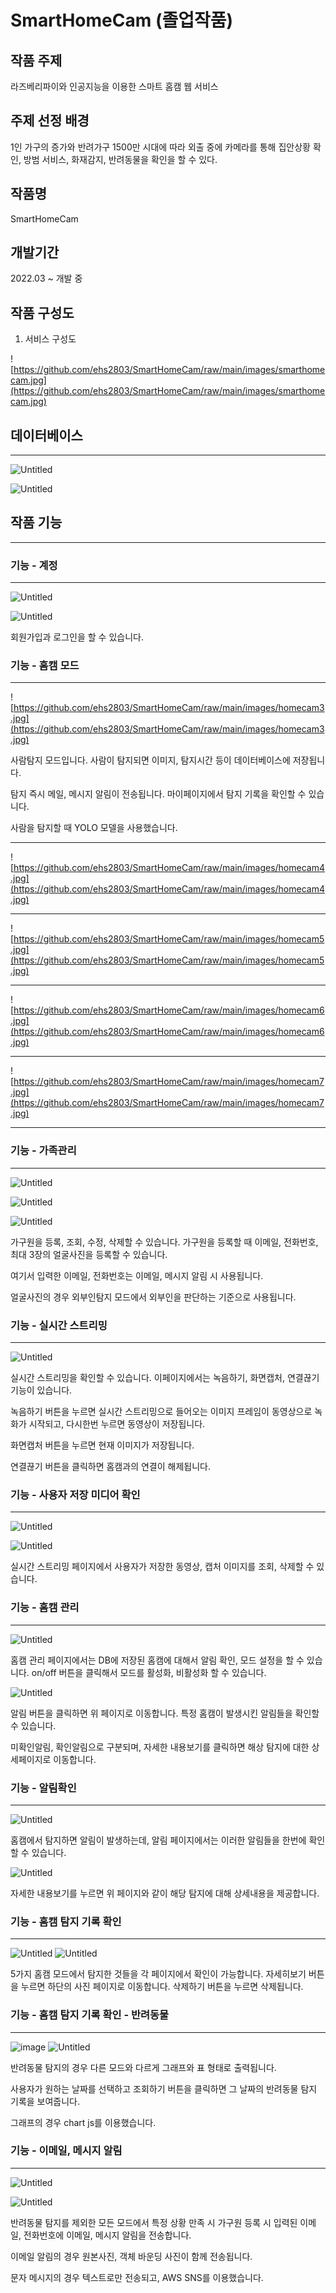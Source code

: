# SmartHomeCam (졸업작품)

## **작품 주제**

라즈베리파이와 인공지능을 이용한 스마트 홈캠 웹 서비스

## **주제 선정 배경**

1인 가구의 증가와 반려가구 1500만 시대에 따라 외출 중에 카메라를 통해 집안상황 확인, 방범 서비스, 화재감지, 반려동물을 확인을 할 수 있다.

## **작품명**

SmartHomeCam

## **개발기간**

2022.03 ~ 개발 중

## **작품 구성도**

1. 서비스 구성도

![https://github.com/ehs2803/SmartHomeCam/raw/main/images/smarthomecam.jpg](https://github.com/ehs2803/SmartHomeCam/raw/main/images/smarthomecam.jpg)

## **데이터베이스**

---

![Untitled](images/Untitled.png)

![Untitled](images/Untitled%201.png)

## **작품 기능**

---

### **기능 - 계정**

---

![Untitled](images/Untitled%202.png)

![Untitled](images/Untitled%203.png)

회원가입과 로그인을 할 수 있습니다.

### **기능 - 홈캠 모드**

---

![https://github.com/ehs2803/SmartHomeCam/raw/main/images/homecam3.jpg](https://github.com/ehs2803/SmartHomeCam/raw/main/images/homecam3.jpg)

사람탐지 모드입니다. 사람이 탐지되면 이미지, 탐지시간 등이 데이터베이스에 저장됩니다.

탐지 즉시 메일, 메시지 알림이 전송됩니다. 마이페이지에서 탐지 기록을 확인할 수 있습니다.

사람을 탐지할 때 YOLO 모델을 사용했습니다.

---

![https://github.com/ehs2803/SmartHomeCam/raw/main/images/homecam4.jpg](https://github.com/ehs2803/SmartHomeCam/raw/main/images/homecam4.jpg)

---

![https://github.com/ehs2803/SmartHomeCam/raw/main/images/homecam5.jpg](https://github.com/ehs2803/SmartHomeCam/raw/main/images/homecam5.jpg)

---

![https://github.com/ehs2803/SmartHomeCam/raw/main/images/homecam6.jpg](https://github.com/ehs2803/SmartHomeCam/raw/main/images/homecam6.jpg)

---

![https://github.com/ehs2803/SmartHomeCam/raw/main/images/homecam7.jpg](https://github.com/ehs2803/SmartHomeCam/raw/main/images/homecam7.jpg)

---

### **기능 - 가족관리**

---

![Untitled](images/Untitled%204.png)

![Untitled](images/Untitled%205.png)

![Untitled](images/Untitled%206.png)

가구원을 등록, 조회, 수정, 삭제할 수 있습니다. 가구원을 등록할 때 이메일, 전화번호, 최대 3장의 얼굴사진을 등록할 수 있습니다.

여기서 입력한 이메일, 전화번호는 이메일, 메시지 알림 시 사용됩니다.

얼굴사진의 경우 외부인탐지 모드에서 외부인을 판단하는 기준으로 사용됩니다.

### **기능 - 실시간 스트리밍**

---

![Untitled](images/Untitled%207.png)

실시간 스트리밍을 확인할 수 있습니다. 이페이지에서는 녹음하기, 화면캡처, 연결끊기 기능이 있습니다.

녹음하기 버튼을 누르면 실시간 스트리밍으로 들어오는 이미지 프레임이 동영상으로 녹화가 시작되고, 다시한번 누르면 동영상이 저장됩니다.

화면캡처 버튼을 누르면 현재 이미지가 저장됩니다.

연결끊기 버튼을 클릭하면 홈캠과의 연결이 해제됩니다.

### **기능 - 사용자 저장 미디어 확인**

---

![Untitled](images/Untitled%208.png)

![Untitled](images/Untitled%209.png)

실시간 스트리밍 페이지에서 사용자가 저장한 동영상, 캡처 이미지를 조회, 삭제할 수 있습니다.

### **기능 - 홈캠 관리**

---

![Untitled](images/Untitled%2010.png)

홈캠 관리 페이지에서는 DB에 저장된 홈캠에 대해서 알림 확인, 모드 설정을 할 수 있습니다. on/off 버튼을 클릭해서 모드를 활성화, 비활성화 할 수 있습니다.

![Untitled](images/Untitled%2011.png)

알림 버튼을 클릭하면 위 페이지로 이동합니다. 특정 홈캠이 발생시킨 알림들을 확인할 수 있습니다.

미확인알림, 확인알림으로 구분되며, 자세한 내용보기를 클릭하면 해상 탐지에 대한 상세페이지로 이동합니다.

### **기능 - 알림확인**

---

![Untitled](images/Untitled%2012.png)

홈캠에서 탐지하면 알림이 발생하는데, 알림 페이지에서는 이러한 알림들을 한번에 확인할 수 있습니다.

![Untitled](images/Untitled%2013.png)

자세한 내용보기를 누르면 위 페이지와 같이 해당 탐지에 대해 상세내용을 제공합니다.

### **기능 - 홈캠 탐지 기록 확인**

---

![Untitled](images/Untitled%2014.png)
![Untitled](images/Untitled%2015.png)

5가지 홈캠 모드에서 탐지한 것들을 각 페이지에서 확인이 가능합니다. 자세히보기 버튼을 누르면 하단의 사진 페이지로 이동합니다. 삭제하기 버튼을 누르면 삭제됩니다.

### **기능 - 홈캠 탐지 기록 확인 - 반려동물**

---

![image](https://user-images.githubusercontent.com/65898555/189586144-829351f1-8766-402d-9196-18bb4a80ac30.png)
![Untitled](images/Untitled%2017.png)

반려동물 탐지의 경우 다른 모드와 다르게 그래프와 표 형태로 출력됩니다.

사용자가 원하는 날짜를 선택하고 조회하기 버튼을 클릭하면 그 날짜의 반려동물 탐지 기록을 보여줍니다. 

그래프의 경우 chart js를 이용했습니다.

### **기능 - 이메일, 메시지 알림**

---

![Untitled](images/Untitled%2018.png)

![Untitled](images/Untitled%2019.png)

반려동물 탐지를 제외한 모든 모드에서 특정 상황 만족 시 가구원 등록 시 입력된 이메일, 전화번호에 이메일, 메시지 알림을 전송합니다.

이메일 알림의 경우 원본사진, 객체 바운딩 사진이 함께 전송됩니다.

문자 메시지의 경우 텍스트로만 전송되고, AWS SNS를 이용했습니다.

